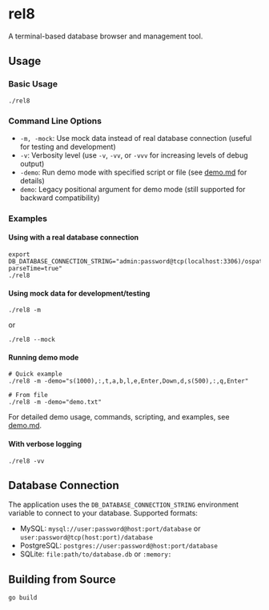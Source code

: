 # rel8

A terminal-based database browser and management tool.

## Usage

### Basic Usage
```shell
./rel8
```

### Command Line Options

- `-m, -mock`: Use mock data instead of real database connection (useful for testing and development)
- `-v`: Verbosity level (use `-v`, `-vv`, or `-vvv` for increasing levels of debug output)
- `-demo`: Run demo mode with specified script or file (see [demo.md](demo.md) for details)
- `demo`: Legacy positional argument for demo mode (still supported for backward compatibility)

### Examples

#### Using with a real database connection
```shell
export DB_DATABASE_CONNECTION_STRING="admin:password@tcp(localhost:3306)/ospatch?parseTime=true"
./rel8
```

#### Using mock data for development/testing
```shell
./rel8 -m
```
or
```shell
./rel8 --mock
```

#### Running demo mode
```shell
# Quick example
./rel8 -m -demo="s(1000),:,t,a,b,l,e,Enter,Down,d,s(500),:,q,Enter"

# From file
./rel8 -m -demo="demo.txt"
```

For detailed demo usage, commands, scripting, and examples, see [demo.md](demo.md).

#### With verbose logging
```shell
./rel8 -vv
```

## Database Connection

The application uses the `DB_DATABASE_CONNECTION_STRING` environment variable to connect to your database. Supported formats:

- MySQL: `mysql://user:password@host:port/database` or `user:password@tcp(host:port)/database`
- PostgreSQL: `postgres://user:password@host:port/database`
- SQLite: `file:path/to/database.db` or `:memory:`

## Building from Source

```shell
go build
```
